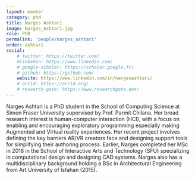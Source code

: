 ```yaml
---
layout: member
category: phd
title: Narges Ashtari
image: Narges_Ashtari.jpg
role: PhD
permalink: 'people/narges_ashtari'
order: ashtari
social:
    # twitter: https://twitter.com/
    #linkedin: https://www.linkedin.com/
    # google-scholar: https://scholar.google.fr/
    # github: https://github.com/
    website: https://www.linkedin.com/in/nargesashtari/
    # orcid: https://orcid.org/
    # research-gate: https://www.researchgate.net/
---
```


Narges Ashtari is a PhD student in the School of Computing Science at Simon Fraser University supervised by Prof. Parmit Chilana. Her broad research interest is human-computer interaction (HCI), with a focus on enabling and encouraging exploratory programming especially making Augmented and Virtual reality experiences. Her recent project involves defining the key barriers AR/VR creators face and designing support tools for simplifying their authoring process. Earlier, Narges completed her MSc in 2018 in the School of Interactive Arts and Technology (SFU) specializing in computational design and designing CAD systems. Narges also has a multidisciplinary background holding a BSc in Architectural Engineering from Art University of Isfahan (2015).

